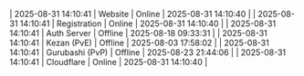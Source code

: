 | 2025-08-31 14:10:41 | Website | Online | 2025-08-31 14:10:40 |
| 2025-08-31 14:10:41 | Registration | Online | 2025-08-31 14:10:40 |
| 2025-08-31 14:10:41 | Auth Server | Offline | 2025-08-18 09:33:31 |
| 2025-08-31 14:10:41 | Kezan (PvE) | Offline | 2025-08-03 17:58:02 |
| 2025-08-31 14:10:41 | Gurubashi (PvP) | Offline | 2025-08-23 21:44:06 |
| 2025-08-31 14:10:41 | Cloudflare | Online | 2025-08-31 14:10:40 |
